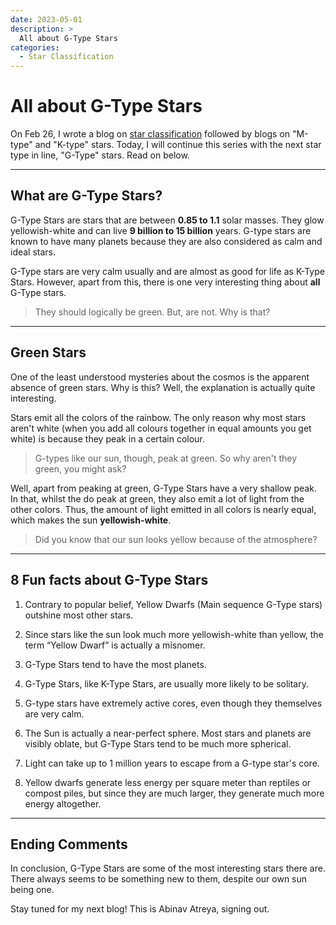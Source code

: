 ```yaml
---
date: 2023-05-01
description: >
  All about G-Type Stars
categories:
  - Star Classification
---
```


# All about G-Type Stars

On Feb 26, I wrote a blog on [star classification](../posts/starclassification.md) followed by blogs on "M-type" and "K-type" stars. Today, I will continue this series with the next star type in line, "G-Type" stars. Read on below. 


<!-- more -->

---

## What are G-Type Stars? 

G-Type Stars are stars that are between **0.85 to 1.1** solar masses. They glow yellowish-white and can live **9 billion to 15 billion** years. G-type stars are known to have many planets because they are also considered as calm and ideal stars. 

G-Type stars are very calm usually and are almost as good for life as K-Type Stars. However, apart from this, there is one very interesting thing about **all** G-Type stars.  

> They should logically be green. But, are not. Why is that? 

---

## Green Stars

One of the least understood mysteries about the cosmos is the apparent absence of green stars. Why is this? Well, the explanation is actually quite interesting. 

Stars emit all the colors of the rainbow. The only reason why most stars aren't white (when you add all colours together in equal amounts you get white) is because they peak in a certain colour. 

> G-types like our sun, though, peak at green. So why aren't they green, you might ask? 

Well, apart from peaking at green, G-Type Stars have a very shallow peak. In that, whilst the do peak at green, they also emit a lot of light from the other colors. Thus, the amount of light emitted in all colors is nearly equal, which makes the sun **yellowish-white**.

> Did you know that our sun looks yellow because of the atmosphere? 


---

## 8 Fun facts about G-Type Stars


1. Contrary to popular belief, Yellow Dwarfs (Main sequence G-Type stars) outshine most other stars.

2. Since stars like the sun look much more yellowish-white than yellow, the term “Yellow Dwarf” is actually a misnomer.

3. G-Type Stars tend to have the most planets.  

4. G-Type Stars, like K-Type Stars, are usually more likely to be solitary.

5. G-type stars have extremely active cores, even though they themselves are very calm.

6. The Sun is actually a near-perfect sphere. Most stars and planets are visibly oblate, but G-Type Stars tend to be much more spherical.

7. Light can take up to 1 million years to escape from a G-type star's core.

8. Yellow dwarfs generate less energy per square meter than reptiles or compost piles, but since they are much larger, they generate much more energy altogether.


---
## Ending Comments

In conclusion, G-Type Stars are some of the most interesting stars there are.  There always seems to be something new to them, despite our own sun being one.

Stay tuned for my next blog!  This is Abinav Atreya, signing out.